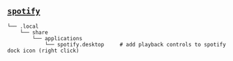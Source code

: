 ## [`spotify`](https://spotify.com/)

<!--- Tree block injection -->
    └── .local
        └── share
            └── applications
                └── spotify.desktop 	# add playback controls to spotify dock icon (right click)


